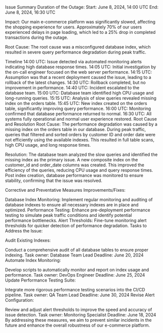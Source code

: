 Issue Summary
Duration of the Outage:
Start: June 8, 2024, 14:00 UTC
End: June 8, 2024, 16:30 UTC

Impact:
Our main e-commerce platform was significantly slowed, affecting the shopping experience for users. Approximately 70% of our users experienced delays in page loading, which led to a 25% drop in completed transactions during the outage.

Root Cause:
The root cause was a misconfigured database index, which resulted in severe query performance degradation during peak traffic.

Timeline
14:00 UTC: Issue detected via automated monitoring alerts indicating high database response times.
14:05 UTC: Initial investigation by the on-call engineer focused on the web server performance.
14:15 UTC: Assumption was that a recent deployment caused the issue, leading to a rollback of the latest changes.
14:30 UTC: Rollback completed, but no improvement in performance.
14:40 UTC: Incident escalated to the database team.
15:00 UTC: Database team identified high CPU usage and long-running queries.
15:15 UTC: Analysis of slow queries revealed missing index on the orders table.
15:45 UTC: New index created on the orders table, significantly improving query performance.
16:00 UTC: Monitoring confirmed that database performance returned to normal.
16:30 UTC: All systems fully operational and normal user experience restored.
Root Cause and Resolution
Root Cause:
The performance degradation was caused by a missing index on the orders table in our database. During peak traffic, queries that filtered and sorted orders by customer ID and order date were not efficiently using the available indexes. This resulted in full table scans, high CPU usage, and long response times.

Resolution:
The database team analyzed the slow queries and identified the missing index as the primary issue. A new composite index on the customer_id and order_date columns was created. This improved the efficiency of the queries, reducing CPU usage and query response times. Post index creation, database performance was monitored to ensure stability, confirming that the issue was resolved.

Corrective and Preventative Measures
Improvements/Fixes:

Database Index Monitoring: Implement regular monitoring and auditing of database indexes to ensure all necessary indexes are in place and optimized.
Performance Testing: Enhance pre-deployment performance testing to simulate peak traffic conditions and identify potential performance bottlenecks.
Alert Thresholds: Fine-tune monitoring alert thresholds for quicker detection of performance degradation.
Tasks to Address the Issue:

Audit Existing Indexes:

Conduct a comprehensive audit of all database tables to ensure proper indexing.
Task owner: Database Team Lead
Deadline: June 20, 2024
Automate Index Monitoring:

Develop scripts to automatically monitor and report on index usage and performance.
Task owner: DevOps Engineer
Deadline: June 25, 2024
Update Performance Testing Suite:

Integrate more rigorous performance testing scenarios into the CI/CD pipeline.
Task owner: QA Team Lead
Deadline: June 30, 2024
Revise Alert Configuration:

Review and adjust alert thresholds to improve the speed and accuracy of issue detection.
Task owner: Monitoring Specialist
Deadline: June 18, 2024
By addressing these measures, we aim to prevent similar incidents in the future and enhance the overall robustness of our e-commerce platform.






